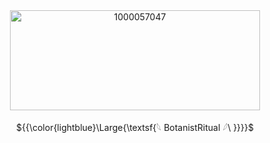 <div align="center">

<img width="400" height="160" alt="1000057047" src="https://github.com/user-attachments/assets/117619ff-8c7a-4eff-9b9c-d2887025c4f0" />


${{\color{lightblue}\Large{\textsf{𓆩 BotanistRitual 𓆪\ \}}}}\$
</div>
